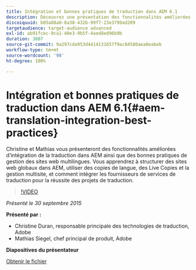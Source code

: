 ```yaml
---
title: Intégration et bonnes pratiques de traduction dans AEM 6.1
description: Découvrez une présentation des fonctionnalités améliorées d’intégration de la traduction dans AEM. Découvrez les bonnes pratiques de gestion des sites web multilingues.
discoiquuid: b05a88a0-8a38-432b-99f7-23e3799ad209
targetaudience: target-audience advanced
exl-id: ab91fcec-9ca1-40e3-9b5f-4aed8ed96b9b
duration: 3807
source-git-commit: 9a297cda953d4414131657f9ac84580aea0eabeb
workflow-type: tm+mt
source-wordcount: '98'
ht-degree: 100%

---
```


# Intégration et bonnes pratiques de traduction dans AEM 6.1{#aem-translation-integration-best-practices}

Christine et Mathias vous présenteront des fonctionnalités améliorées d’intégration de la traduction dans AEM ainsi que des bonnes pratiques de gestion des sites web multilingues. Vous apprendrez à structurer des sites web globaux dans AEM, utiliser des copies de langue, des Live Copies et la gestion multisite, et comment intégrer les fournisseurs de services de traduction pour la réussite des projets de traduction.

>[!VIDEO](https://video.tv.adobe.com/v/19371/?quality=9)

*Présenté le 30 septembre 2015*

**Présenté par :**

* Christine Duran, responsable principale des technologies de traduction, Adobe
* Mathias Siegel, chef principal de produit, Adobe

**Diapositives du présentateur**

[Obtenir le fichier](assets/09302015-aem-gems-translation-integration-and-best-practices.pdf)

<!--
[Get back to the Overview](https://helpx.adobe.com/experience-manager/kt/eseminars/gems/aem-index.html)
-->
